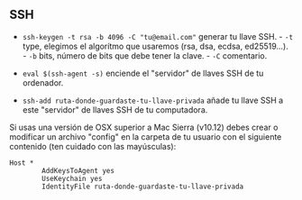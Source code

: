 ## SSH
- `ssh-keygen -t rsa -b 4096 -C "tu@email.com"` generar tu llave SSH.
        - `-t` type, elegimos el algorítmo que usaremos (rsa, dsa, ecdsa, ed25519...).
        - `-b` bits, número de bits que debe tener la clave.
        - `-C` comentario.
        
- `eval $(ssh-agent -s)` enciende el "servidor" de llaves SSH de tu ordenador.
- `ssh-add ruta-donde-guardaste-tu-llave-privada` añade tu llave SSH a este "servidor" de llaves SSH de tu computadora.


Si usas una versión de OSX superior a Mac Sierra (v10.12) debes crear o modificar un archivo "config" en la carpeta de tu usuario con el siguiente contenido (ten cuidado con las mayúsculas):
```
Host *
        AddKeysToAgent yes
        UseKeychain yes
        IdentityFile ruta-donde-guardaste-tu-llave-privada
```
